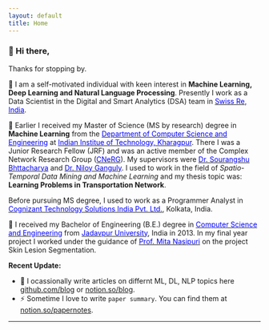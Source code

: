 ```yaml
---
layout: default
title: Home
---
```


###  :wave: Hi there,

Thanks for stopping by.

:rocket: I am a self-motivated individual with keen interest in **Machine Learning, Deep Learning and Natural Language Processing**. Presently I work as a Data Scientist in the Digital and Smart Analytics (DSA) team in [<span style="color:blue">Swiss Re, India</span>](https://www.swissre.com/).

:dart: Earlier I received my Master of Science (MS by research) degree in **Machine Learning** from the [<span style="color:blue">Department of Computer Science and Engineering</span>](http://cse.iitkgp.ac.in/) at [<span style="color:blue">Indian Institue of Technology, Kharagpur</span>](http://www.iitkgp.ac.in/). There I was a Junior Research Fellow (JRF) and was an active member of the Complex Network Research Group ([<span style="color:blue">CNeRG</span>](http://www.cnergres.iitkgp.ac.in/)). My supervisors were [<span style="color:blue">Dr. Sourangshu Bhttacharya</span>](http://cse.iitkgp.ac.in/~sourangshu/) and [<span style="color:blue">Dr. Niloy Ganguly</span>](http://www.facweb.iitkgp.ernet.in/~niloy/). I used to work in the field of _Spatio-Temporal Data Mining and Machine Learning_ and my thesis topic was: **Learning Problems in Transportation Network**. 

Before pursuing MS degree, I used to work as a Programmer Analyst in [<span style="color:blue">Cognizant Technology Solutions India Pvt. Ltd.</span>](https://www.cognizant.com/), Kolkata, India.	

:game_die: I received my Bachelor of Engineering (B.E.) degree in [<span style="color:blue">Computer Science and Engineering</span>](http://www.jaduniv.edu.in/view_department.php?deptid=59) from [<span style="color:blue">Jadavpur University</span>](http://www.jaduniv.edu.in/), India in 2013. In my final year project I worked under the guidance of [<span style="color:blue">Prof. Mita Nasipuri</span>](http://www.jaduniv.edu.in/profile.php?uid=651) on the project Skin Lesion Segmentation.


**Recent Update:**


- 📝 I ocassionally write articles on differnt ML, DL, NLP topics here [github.com/blog](https://msank00.github.io/blog/) or [notion.so/blog](https://www.notion.so/45244be573394099870f529ebba1cefd?v=a3362ad417594f2b9d08369216122cce). 
- ⚡ Sometime I love to write `paper summary`. You can find them at [notion.so/papernotes](https://www.notion.so/c472d5aeba9b4effb13a4a3df7aac0b4?v=b7862439954140ec8f9fe5a5a02b2b1e).


----
